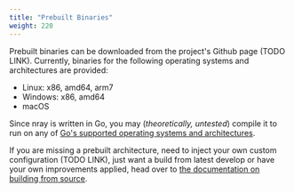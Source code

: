```yaml
---
title: "Prebuilt Binaries"
weight: 220
---
```


Prebuilt binaries can be downloaded from the project's Github page (TODO LINK). Currently, binaries for the following operating systems and architectures are provided:

- Linux: x86, amd64, arm7
- Windows: x86, amd64
- macOS

Since nray is written in Go, you may (*theoretically, untested*) compile it to run on any of [Go's supported operating systems and architectures](https://github.com/golang/go/blob/master/src/go/build/syslist.go). 

If you are missing a prebuilt architecture, need to inject your own custom configuration (TODO LINK), just want a build from latest develop or have your own improvements applied, head over to [the documentation on building from source](../build-your-own).